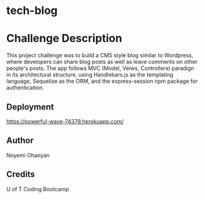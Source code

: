 # tech-blog

# Challenge Description

This project challenge was to build a CMS style blog similar to Wordpress, where developers can share blog posts as well as leave comments on other people's posts.
The app follows MVC (Model, Veiws, Controllers) paradign in its architectural structure, using Handlebars.js as the templating language, Sequelize as the ORM, and the express-session npm package for authentication.

## Deployment

https://powerful-wave-74379.herokuapp.com/

## Author

Noyemi Ohanyan

## Credits

U of T Coding Bootcamp
